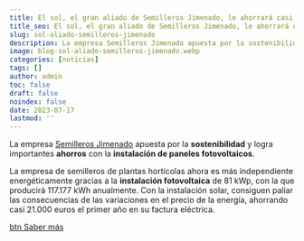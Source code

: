 ```yaml
---
title: El sol, el gran aliado de Semilleros Jimenado, le ahorrará casi 21.000 euros en un año
title_seo: El sol, el gran aliado de Semilleros Jimenado, le ahorrará casi 21.000 euros en un año - Ingeniería Solvent
slug: sol-aliado-semilleros-jimenado
description: La empresa Semilleros Jimenado apuesta por la sostenibilidad y logra importantes ahorros con la instalación de paneles fotovoltaicos. La empresa de semilleros
image: blog-sol-aliado-semilleros-jimenado.webp
categories: [noticias]
tags: []
author: admin
toc: false
draft: false
noindex: false
date: 2023-07-17
lastmod: ''
---
```

La empresa [Semilleros Jimenado](https://semillerosjimenado.com/) apuesta por la **sostenibilidad** y logra importantes **ahorros** con la **instalación de paneles fotovoltaicos**. 

La empresa de semilleros de plantas hortícolas ahora es más independiente energéticamente gracias a la **instalación fotovoltaica** de 81 kWp, con la que producirá 117.177 kWh anualmente. Con la instalación solar, consiguen paliar las consecuencias de las variaciones en el precio de la energía, ahorrando casi 21.000 euros el primer año en su factura eléctrica.

[btn Saber más](https://murciaeconomia.com/art/92196/el-sol-el-gran-aliado-de-semilleros-jimenado-le-ahorrara-casi-21000-euros-en-un-ano)
